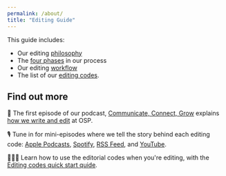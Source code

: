 ```yaml
---
permalink: /about/
title: "Editing Guide"
---
```


This guide includes:

* Our editing [philosophy](philosophy.md)
* The [four phases](phases.md) in our process
* Our editing [workflow](workflow.md)
* The list of our [editing codes](codes.md).

## Find out more

🌱 The first episode of our podcast, [Communicate, Connect, Grow](https://www.youtube.com/channel/UCK1FgQnuVwknf_CWenjZSMw) explains [how we write and edit](https://openstrategypartners.com/how-we-write-and-edit-at-osp-podcast-s1e1) at OSP. 

🎙 Tune in for mini-episodes where we tell the story behind each editing code: <a href="https://podcasts.apple.com/podcast/id1571261382" target="_blank" class="b_link" rel="noreferrer">Apple Podcasts</a>, <a href="https://open.spotify.com/show/3JRgwdSRC8knAdkMrU6jOb" target="_blank" class="b_link" rel="noreferrer">Spotify</a>, <a href="https://feeds.buzzsprout.com/1759592.rss" target="_blank" class="b_link" rel="noreferrer">RSS Feed</a>, and <a href="https://www.youtube.com/channel/UCK1FgQnuVwknf_CWenjZSMw" target="_blank" class="b_link" rel="noreferrer">YouTube</a>.

👩🏼‍🎓 Learn how to use the editorial codes when you're editing, with the [Editing codes quick start quide](https://openstrategypartners.com/editing-codes-quick-start-guide).
